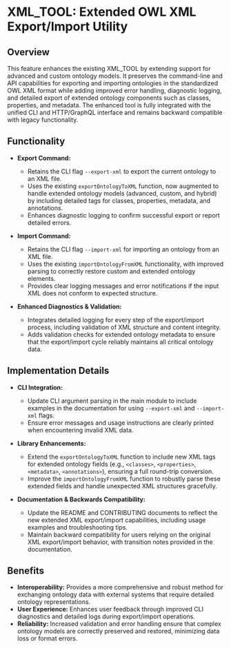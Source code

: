 # XML_TOOL: Extended OWL XML Export/Import Utility

## Overview
This feature enhances the existing XML_TOOL by extending support for advanced and custom ontology models. It preserves the command-line and API capabilities for exporting and importing ontologies in the standardized OWL XML format while adding improved error handling, diagnostic logging, and detailed export of extended ontology components such as classes, properties, and metadata. The enhanced tool is fully integrated with the unified CLI and HTTP/GraphQL interface and remains backward compatible with legacy functionality.

## Functionality
- **Export Command:**
  - Retains the CLI flag `--export-xml` to export the current ontology to an XML file.
  - Uses the existing `exportOntologyToXML` function, now augmented to handle extended ontology models (advanced, custom, and hybrid) by including detailed tags for classes, properties, metadata, and annotations.
  - Enhances diagnostic logging to confirm successful export or report detailed errors.

- **Import Command:**
  - Retains the CLI flag `--import-xml` for importing an ontology from an XML file.
  - Uses the existing `importOntologyFromXML` functionality, with improved parsing to correctly restore custom and extended ontology elements.
  - Provides clear logging messages and error notifications if the input XML does not conform to expected structure.

- **Enhanced Diagnostics & Validation:**
  - Integrates detailed logging for every step of the export/import process, including validation of XML structure and content integrity.
  - Adds validation checks for extended ontology metadata to ensure that the export/import cycle reliably maintains all critical ontology data.

## Implementation Details
- **CLI Integration:**
  - Update CLI argument parsing in the main module to include examples in the documentation for using `--export-xml` and `--import-xml` flags.
  - Ensure error messages and usage instructions are clearly printed when encountering invalid XML data.

- **Library Enhancements:**
  - Extend the `exportOntologyToXML` function to include new XML tags for extended ontology fields (e.g., `<classes>`, `<properties>`, `<metadata>`, `<annotations>`), ensuring a full round-trip conversion.
  - Improve the `importOntologyFromXML` function to robustly parse these extended fields and handle unexpected XML structures gracefully.

- **Documentation & Backwards Compatibility:**
  - Update the README and CONTRIBUTING documents to reflect the new extended XML export/import capabilities, including usage examples and troubleshooting tips.
  - Maintain backward compatibility for users relying on the original XML export/import behavior, with transition notes provided in the documentation.

## Benefits
- **Interoperability:** Provides a more comprehensive and robust method for exchanging ontology data with external systems that require detailed ontology representations.
- **User Experience:** Enhances user feedback through improved CLI diagnostics and detailed logs during export/import operations.
- **Reliability:** Increased validation and error handling ensure that complex ontology models are correctly preserved and restored, minimizing data loss or format errors.